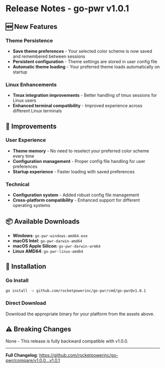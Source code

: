 # Release Notes - go-pwr v1.0.1

## 🆕 New Features

### Theme Persistence

- **Save theme preferences** - Your selected color scheme is now saved and remembered between sessions
- **Persistent configuration** - Theme settings are stored in user config file
- **Automatic theme loading** - Your preferred theme loads automatically on startup

### Linux Enhancements

- **Tmux integration improvements** - Better handling of tmux sessions for Linux users
- **Enhanced terminal compatibility** - Improved experience across different Linux terminals

## 🔧 Improvements

### User Experience

- **Theme memory** - No need to reselect your preferred color scheme every time
- **Configuration management** - Proper config file handling for user preferences
- **Startup experience** - Faster loading with saved preferences

### Technical

- **Configuration system** - Added robust config file management
- **Cross-platform compatibility** - Enhanced support for different operating systems

## 📦 Available Downloads

- **Windows**: `go-pwr-windows-amd64.exe`
- **macOS Intel**: `go-pwr-darwin-amd64`
- **macOS Apple Silicon**: `go-pwr-darwin-arm64`
- **Linux AMD64**: `go-pwr-linux-amd64`

## 🔧 Installation

### Go Install

```bash
go install -v github.com/rocketpowerinc/go-pwr/cmd/go-pwr@v1.0.1
```

### Direct Download

Download the appropriate binary for your platform from the assets above.

## ⚠️ Breaking Changes

None - This release is fully backward compatible with v1.0.0.

---

**Full Changelog**: https://github.com/rocketpowerinc/go-pwr/compare/v1.0.0...v1.0.1
